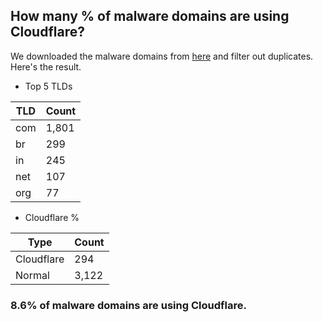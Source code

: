 ## How many % of malware domains are using Cloudflare?


We downloaded the malware domains from [here](https://urlhaus.abuse.ch) and filter out duplicates.
Here's the result.


[//]: # (start replacement)


- Top 5 TLDs

| TLD | Count |
| --- | --- |
| com | 1,801 |
| br | 299 |
| in | 245 |
| net | 107 |
| org | 77 |


- Cloudflare %

| Type | Count |
| --- | --- |
| Cloudflare | 294 |
| Normal | 3,122 |


### 8.6% of malware domains are using Cloudflare.